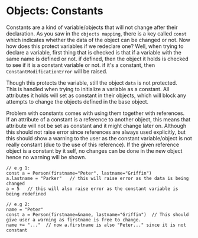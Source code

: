 # Objects: Constants

Constants are a kind of variable/objects that will not change after their declaration.
As you saw in the `objects mapping`, there is a key called `const` which indicates whether the data of the object can be changed or not.
Now how does this protect variables if we redeclare one? Well, when trying to declare a variable, first thing that is checked is that if a variable with the same name is defined or not. if defined, then the object it holds is checked to see if it is a constant variable or not. if it's a constant, then `ConstantModificationError` will be raised.

Though this protects the variable, still the object `data` is not protected.\
This is handled when trying to initialize a variable as a constant. All attributes it holds will set as constant in their objects, which will block any attempts to change the objects defined in the base object.

Problem with constants comes with using them together with references.\
If an attribute of a constant is a reference to another object, this means that attribute will not be set as constant and it might change later on. Although this should not raise error since references are always used explicitly, but this should show a warning to the user as the constant variable/object is not really constant (due to the use of this reference). If the given reference object is a constant by it self, no changes can be done in the new object hence no warning will be shown.

    // e.g 1:
    const a = Person(firstname="Peter", lastname="Griffin")
    a.lastname = "Parker"   // this will raise error as the data is being changed
    a = 5   // this will also raise error as the constant variable is being redefined

    // e.g 2:
    name = "Peter"
    const a = Person(firstname=&name, lastname="Griffin")  // This should give user a warning as firstname is free to change.
    name += "..."  // now a.firstname is also "Peter..." since it is not constant
